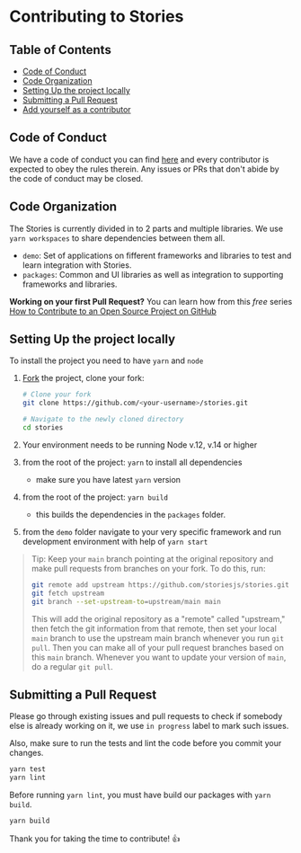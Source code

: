 # Contributing to Stories

## Table of Contents

- [Code of Conduct](#code-of-conduct)
- [Code Organization](#code-organization)
- [Setting Up the project locally](#setting-up-the-project-locally)
- [Submitting a Pull Request](#submitting-a-pull-request)
- [Add yourself as a contributor](#add-yourself-as-a-contributor)

## Code of Conduct

We have a code of conduct you can find [here](./CODE_OF_CONDUCT.md) and every
contributor is expected to obey the rules therein. Any issues or PRs that don't
abide by the code of conduct may be closed.

## Code Organization

The Stories is currently divided in to 2 parts and multiple libraries. We use `yarn workspaces` to
share dependencies between them all.

- `demo`: Set of applications on fifferent frameworks and libraries to test and learn integration with Stories.
- `packages`: Common and UI libraries as well as integration to supporting frameworks and libraries.

**Working on your first Pull Request?** You can learn how from this _free_
series
[How to Contribute to an Open Source Project on GitHub](https://egghead.io/series/how-to-contribute-to-an-open-source-project-on-github)

## Setting Up the project locally

To install the project you need to have `yarn` and `node`

1.  [Fork](https://help.github.com/articles/fork-a-repo/) the project, clone
    your fork:

    ```sh
    # Clone your fork
    git clone https://github.com/<your-username>/stories.git

    # Navigate to the newly cloned directory
    cd stories
    ```

2.  Your environment needs to be running Node v.12, v.14 or higher 
3.  from the root of the project: `yarn` to install all dependencies
    - make sure you have latest `yarn` version
4.  from the root of the project: `yarn build`
    - this builds the dependencies in the `packages` folder.
5.  from the `demo` folder navigate to your very specific framework and run development environment with help of `yarn start`

> Tip: Keep your `main` branch pointing at the original repository and make
> pull requests from branches on your fork. To do this, run:
>
> ```sh
> git remote add upstream https://github.com/storiesjs/stories.git
> git fetch upstream
> git branch --set-upstream-to=upstream/main main
> ```
>
> This will add the original repository as a "remote" called "upstream," then
> fetch the git information from that remote, then set your local `main`
> branch to use the upstream main branch whenever you run `git pull`. Then you
> can make all of your pull request branches based on this `main` branch.
> Whenever you want to update your version of `main`, do a regular `git pull`.

## Submitting a Pull Request

Please go through existing issues and pull requests to check if somebody else is
already working on it, we use `in progress` label to mark such issues.

Also, make sure to run the tests and lint the code before you commit your
changes.

```sh
yarn test
yarn lint
```

Before running `yarn lint`, you must have build our packages with `yarn build`.

```sh
yarn build
```


Thank you for taking the time to contribute! 👍
